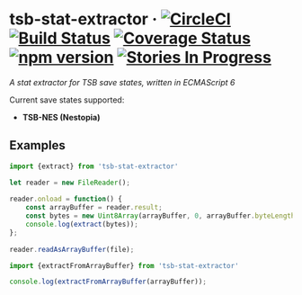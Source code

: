 # tsb-stat-extractor &middot; [![CircleCI](https://circleci.com/gh/retro-games/tsb-stat-extractor/tree/master.svg?style=shield)](https://circleci.com/gh/retro-games/tsb-stat-extractor/tree/master) [![Build Status](https://travis-ci.org/retro-games/tsb-stat-extractor.svg?branch=master)](https://travis-ci.org/retro-games/tsb-stat-extractor) [![Coverage Status](https://coveralls.io/repos/github/retro-games/tsb-stat-extractor/badge.svg)](https://coveralls.io/github/retro-games/tsb-stat-extractor) [![npm version](https://img.shields.io/npm/v/tsb-stat-extractor.svg?style=flat)](https://www.npmjs.com/package/tsb-stat-extractor) [![Stories In Progress](https://badge.waffle.io/retro-games/tsb-stat-extractor.png?label=In%20Progress&title=In%20Progress)](http://waffle.io/retro-games/tsb-stat-extractor)

*A stat extractor for TSB save states, written in ECMAScript 6*

Current save states supported:
* **TSB-NES (Nestopia)**
 
## Examples
 
```javascript
import {extract} from 'tsb-stat-extractor'

let reader = new FileReader();
 
reader.onload = function() {
    const arrayBuffer = reader.result;
    const bytes = new Uint8Array(arrayBuffer, 0, arrayBuffer.byteLength);
    console.log(extract(bytes));
};
 
reader.readAsArrayBuffer(file);
```
 
```javascript
import {extractFromArrayBuffer} from 'tsb-stat-extractor'

console.log(extractFromArrayBuffer(arrayBuffer));
```